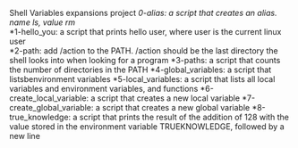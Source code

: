 Shell Variables expansions project
*0-alias: a script that creates an alias. name ls, value rm*  
*1-hello_you: a script that prints hello user, where user is the current linux user  
*2-path: add /action to the PATH. /action should be the last directory the shell looks into when looking for a program 
*3-paths: a script that counts the number of directories in the PATH 
*4-global_variables: a script that listsbenvironment variables 
*5-local_variables: a script that lists all local variables and environment variables, and functions 
*6-create_local_variable: a script that creates a new local variable 
*7-create_global_variable: a script that creates a new global variable 
*8-true_knowledge: a script that prints the result of the addition of 128 with the value stored in the environment variable TRUEKNOWLEDGE, followed by a new line 
